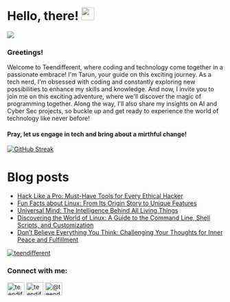 # Hello, there! <img src="https://raw.githubusercontent.com/MartinHeinz/MartinHeinz/master/wave.gif" width="30px">
![](https://komarev.com/ghpvc/?username=teendifferent&color=brightgreen)

### Greetings! 
Welcome to Teendifferent, where coding and technology come together in a passionate embrace! I'm Tarun, your guide on this exciting journey. As a tech nerd, I'm obsessed with coding and constantly exploring new possibilities to enhance my skills and knowledge. And now, I invite you to join me on this exciting adventure, where we'll discover the magic of programming together. Along the way, I'll also share my insights on AI and Cyber Sec projects, so buckle up and get ready to experience the world of technology like never before!

#### Pray, let us engage in tech and bring about a mirthful change!

[![GitHub Streak](https://streak-stats.demolab.com?user=teendifferent&theme=tokyonight&hide_border=true&background=EB545400)](https://git.io/streak-stats)

# Blog posts

<!-- BLOG-POST-LIST:START -->
- [Hack Like a Pro: Must-Have Tools for Every Ethical Hacker](https://medium.com/@teendifferent7/hack-like-a-pro-must-have-tools-for-every-ethical-hacker-287f23594d26?source=rss-9ecb664d87c1------2)
- [Fun Facts about Linux: From Its Origin Story to Unique Features](https://medium.com/@teendifferent7/fun-facts-about-linux-from-its-origin-story-to-unique-features-9cab290f8c9?source=rss-9ecb664d87c1------2)
- [Universal Mind: The Intelligence Behind All Living Things](https://medium.com/@teendifferent7/universal-mind-the-intelligence-behind-all-living-things-762a453cee75?source=rss-9ecb664d87c1------2)
- [Discovering the World of Linux: A Guide to the Command Line, Shell Scripts, and Customization](https://medium.com/@teendifferent7/discovering-the-world-of-linux-a-guide-to-the-command-line-shell-scripts-and-customization-7b29a2a5ea88?source=rss-9ecb664d87c1------2)
- [Don’t Believe Everything You Think: Challenging Your Thoughts for Inner Peace and Fulfillment](https://medium.com/@teendifferent7/dont-believe-everything-you-think-challenging-your-thoughts-for-inner-peace-and-fulfillment-f32a7b45cd0?source=rss-9ecb664d87c1------2)
<!-- BLOG-POST-LIST:END -->


<p align="left"> <a href="https://github.com/ryo-ma/github-profile-trophy"><img src="https://github-profile-trophy.vercel.app/?username=teendifferent&theme=dracula" alt="teendifferent" /></a> </p>

<h3 align="left">Connect with me:</h3>
<p align="left">
<a href="https://twitter.com/teendifferent2" target="blank"><img align="center" src="https://raw.githubusercontent.com/rahuldkjain/github-profile-readme-generator/master/src/images/icons/Social/twitter.svg" alt="teendifferent2" height="30" width="40" /></a>
<a href="https://instagram.com/teendifferent7" target="blank"><img align="center" src="https://raw.githubusercontent.com/rahuldkjain/github-profile-readme-generator/master/src/images/icons/Social/instagram.svg" alt="teendifferent7" height="30" width="40" /></a>
<a href="https://medium.com/@teendifferent7" target="blank"><img align="center" src="https://raw.githubusercontent.com/rahuldkjain/github-profile-readme-generator/master/src/images/icons/Social/medium.svg" alt="@teendifferent7" height="30" width="40" /></a>
</p>

<!--
**REDDITARUN/REDDITARUN** is a ✨ _special_ ✨ repository because its `README.md` (this file) appears on your GitHub profile.

Here are some ideas to get you started:

- 🔭 I’m currently working on ...
- 🌱 I’m currently learning ...
- 👯 I’m looking to collaborate on ...
- 🤔 I’m looking for help with ...
- 💬 Ask me about ...
- 📫 How to reach me: ...
- 😄 Pronouns: ...
- ⚡ Fun fact: ...
-->
